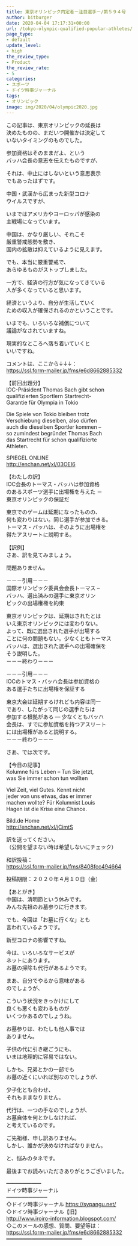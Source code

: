 ```yaml
---
title: 東京オリンピック内定者－注目選手－/第５９４号
author: bitburger
date: 2020-04-04 17:17:31+00:00
url: /tokyo-olympic-qualified-popular-athletes/
page_type:
- default
update_level:
- high
the_review_type:
- Product
the_review_rate:
- 5
categories:
- スポーツ
- ドイツ時事ジャーナル
tags:
- オリンピック
image: img/2020/04/olympic2020.jpg
---
```

この記事は、東京オリンピックの延長は  
決めたものの、まだいつ開催かは決定して  
いないタイミングのものでした。

参加資格はそのままだよ、という  
バッハ会長の意志を伝えたものですが、

それは、中止にはしないという意思表示  
でもあったはずです。

中国・武漢から広まった新型コロナ  
ウイルスですが、

いまではアメリカやヨーロッパが感染の  
主戦場になっています。

中国は、かなり厳しい、それこそ  
厳重警戒態勢を敷き、  
国内の拡散は抑えているように見えます。

でも、本当に厳重警戒で、  
あらゆるものがストップしました。

一方で、経済の行方が気になってきている  
人が多くなっていると思います。

経済というより、自分が生活していく  
ための収入が確保されるのかということです。

いまでも、いろいろな補償について  
議論がなされていますね。

現実的なところへ落ち着いていくと  
いいですね。

  
コメントは、ここから↓↓↓：  
<https://ssl.form-mailer.jp/fms/e6d8662885332>

【前回出題分】  
IOC-Präsident Thomas Bach gibt schon  
qualifizierten Sportlern Startrecht-  
Garantie für Olympia in Tokio

Die Spiele von Tokio bleiben trotz  
Verschiebung dieselben, also dürfen  
auch die dieselben Sportler kommen &#8211;  
so zumindest begründet Thomas Bach  
das Startrecht für schon qualifizierte  
Athleten.

SPIEGEL ONLINE  
<http://enchan.net/xl/03OEI6>

  
【わたしの訳】  
IOC会長のトーマス・バッハは参加資格  
のあるスポーツ選手に出場権を与えた －  
東京オリンピックの保証だ

東京でのゲームは延期になったものの、  
何も変わりはない。同じ選手が参加できる。  
トーマス・バッハは、そのように出場権を  
得たアスリートに説明する。

  
【訳例】  
さあ、訳を見てみましょう。

問題ありません。

－－－引用－－－  
国際オリンピック委員会会長トーマス &#8211;  
バッハ、選出済みの選手に東京オリン  
ピックの出場権権を約束

東京オリンピックは、延期はされたとは  
いえ東京オリンピックには変わりない。  
よって、既に選出された選手が出場する  
ことに何の問題もない。少なくともトーマス  
バッハは、選出された選手への出場確保を  
そう説明した。  
－－－終わり－－－

－－－引用－－－  
IOCのトマス・バッハ会長は参加資格の  
ある選手たちに出場権を保証する

東京大会は延期するけれども内容は同一  
であり、したがって同じの選手たちは  
参加する根拠がある ― 少なくともバッハ  
会長は、すでに参加資格を持つアスリート  
には出場権があると説明する。  
－－－終わり－－－

さあ、では次です。

【今日の記事】  
Kolumne fürs Leben &#8211; Tun Sie jetzt,  
was Sie immer schon tun wollten

Viel Zeit, viel Gutes. Kennt nicht  
jeder von uns etwas, das er immer  
machen wollte? Für Kolumnist Louis  
Hagen ist die Krise eine Chance.

Bild.de Home  
<http://enchan.net/xl/jCimtS>

訳を送ってください。  
（公開を望まない時は希望しないにチェック）

和訳投稿：  
 <https://ssl.form-mailer.jp/fms/8408fcc494664>

投稿期限：２０２０年４月１０日（金）

  
【あとがき】  
中国は、清明節という休みです。  
みんな先祖のお墓参りに行きます。

でも、今回は「お墓に行くな」とも  
言われているようです。

新型コロナの影響ですね。

今は、いろいろなサービスが  
ネットにあります。  
お墓の掃除も代行があるようです。

まあ、自分でやるから意味がある  
のでしょうが、

こういう状況をきっかけにして  
良くも悪くも変わるものが  
いくつかあるのでしょうね。

お墓参りは、わたしも他人事では  
ありません。

子供の代に引き継ごうにも、  
いまは地理的に容易ではない。

しかも、兄弟とかの一部でも  
お墓の近くにいれば別なのでしょうが、

少子化とも合わせ、  
それもままなりません。

代行は、一つの手なのでしょうが、  
お墓自体を何とかしなければ、  
と考えているのです。

ご先祖様、申し訳ありません。  
しかし、誰かが決めなければなりません。

と、悩みのタネです。

  
最後までお読みいただきありがとうございました。

━━━━━━━━━━━  
ドイツ時事ジャーナル  
───────────  
◇ドイツ時事ジャーナル <https://sypangu.net/>  
◇ドイツ時事ジャーナル【旧】  
<http://www.iroiro-information.blogspot.com/>  
◇このメールの感想、質問、要望等は：  
<https://ssl.form-mailer.jp/fms/e6d8662885332>  
━━━━━━━━━━━━━━━━━━━━━━━━